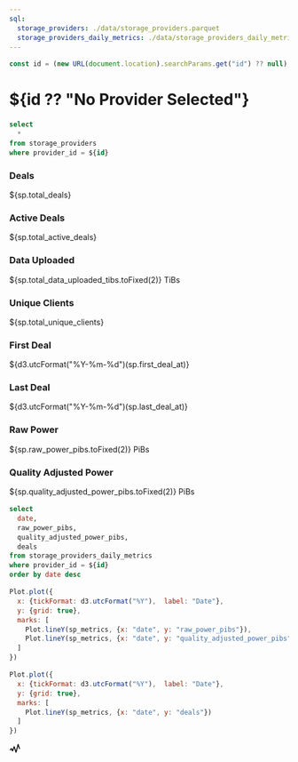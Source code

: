 ```yaml
---
sql:
  storage_providers: ./data/storage_providers.parquet
  storage_providers_daily_metrics: ./data/storage_providers_daily_metrics.parquet
---
```


```js
const id = (new URL(document.location).searchParams.get("id") ?? null);
```

# ${id ?? "No Provider Selected"}

```sql id=[sp]
select
  *
from storage_providers
where provider_id = ${id}
```

<div class="sp grid grid-cols-2">
  <div class="card"> <h3> Deals </h3> ${sp.total_deals} </div>
  <div class="card"> <h3> Active Deals </h3> ${sp.total_active_deals} </div>
  <div class="card"> <h3> Data Uploaded </h3> ${sp.total_data_uploaded_tibs.toFixed(2)} TiBs </div>
  <div class="card"> <h3> Unique Clients </h3> ${sp.total_unique_clients} </div>
  <div class="card"> <h3> First Deal </h3> ${d3.utcFormat("%Y-%m-%d")(sp.first_deal_at)} </div>
  <div class="card"> <h3> Last Deal </h3> ${d3.utcFormat("%Y-%m-%d")(sp.last_deal_at)} </div>
  <div class="card"> <h3> Raw Power </h3> ${sp.raw_power_pibs.toFixed(2)} PiBs </div>
  <div class="card"> <h3> Quality Adjusted Power </h3> ${sp.quality_adjusted_power_pibs.toFixed(2)} PiBs </div>
</div>

```sql id=sp_metrics
select
  date,
  raw_power_pibs,
  quality_adjusted_power_pibs,
  deals
from storage_providers_daily_metrics
where provider_id = ${id}
order by date desc
```

```js
Plot.plot({
  x: {tickFormat: d3.utcFormat("%Y"),  label: "Date"},
  y: {grid: true},
  marks: [
    Plot.lineY(sp_metrics, {x: "date", y: "raw_power_pibs"}),
    Plot.lineY(sp_metrics, {x: "date", y: "quality_adjusted_power_pibs"})
  ]
})
```

```js
Plot.plot({
  x: {tickFormat: d3.utcFormat("%Y"),  label: "Date"},
  y: {grid: true},
  marks: [
    Plot.lineY(sp_metrics, {x: "date", y: "deals"})
  ]
})
```

<a href="/"> <img src="logo.svg" width="20px"> </a>
